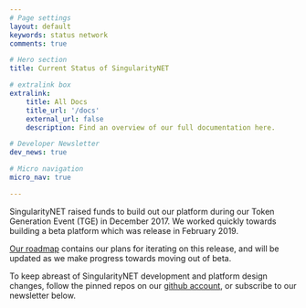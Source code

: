 ```yaml
---
# Page settings
layout: default
keywords: status network
comments: true

# Hero section
title: Current Status of SingularityNET

# extralink box
extralink:
    title: All Docs
    title_url: '/docs'
    external_url: false
    description: Find an overview of our full documentation here.

# Developer Newsletter
dev_news: true

# Micro navigation
micro_nav: true

---
```


SingularityNET raised funds to build out our platform during our Token Generation Event (TGE) in December 2017. We worked quickly towards building a beta platform which was release in February 2019.

[Our roadmap](https://singularitynet.io/roadmap/) contains our plans for iterating on this release, and will be updated as we make progress towards moving out of beta.

To keep abreast of SingularityNET development and platform design changes, follow the pinned repos on our [github account](https://github.com/singnet), or subscribe to our newsletter below.